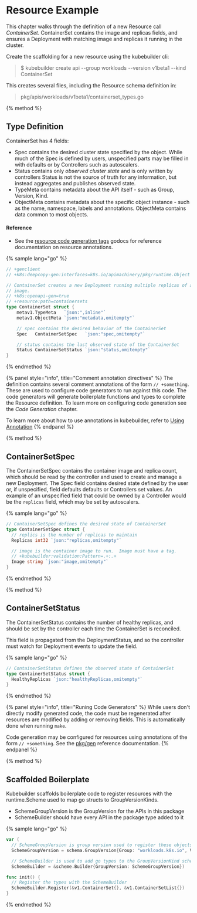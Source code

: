 # Resource Example

This chapter walks through the definition of a new Resource call *ContainerSet*.  ContainerSet
contains the image and replicas fields, and ensures a Deployment with matching image and replicas
it running in the cluster.

Create the scaffolding for a new resource using the kubebuilder cli:

> $ kubebuilder create api --group workloads --version v1beta1 --kind ContainerSet

This creates several files, including the Resource schema definition in:

> pkg/apis/workloads/v1beta1/containerset_types.go

{% method %}
## Type Definition

ContainerSet has 4 fields:

- Spec contains the desired cluster state specified by the object.  While much of the Spec is
  defined by users, unspecified parts may be filled in with defaults or by Controllers such as autoscalers.
- Status contains only *observed cluster state* and is only written by controllers
  Status is not the source of truth for any information, but instead aggregates and publishes observed state.
- TypeMeta contains metadata about the API itself - such as Group, Version, Kind.
- ObjectMeta contains metadata about the specific object instance - such as the name, namespace,
  labels and annotations.  ObjectMeta contains data common to most objects.

#### Reference

- See the [resource code generation tags](https://godoc.org/sigs.k8s.io/kubebuilder/pkg/gen/apis)
godocs for reference documentation on resource annotations.

{% sample lang="go" %}
```go
// +genclient
// +k8s:deepcopy-gen:interfaces=k8s.io/apimachinery/pkg/runtime.Object

// ContainerSet creates a new Deployment running multiple replicas of a single container with the given
// image.
// +k8s:openapi-gen=true
// +resource:path=containersets
type ContainerSet struct {
    metav1.TypeMeta   `json:",inline"`
    metav1.ObjectMeta `json:"metadata,omitempty"`

    // spec contains the desired behavior of the ContainerSet
    Spec   ContainerSetSpec   `json:"spec,omitempty"`

    // status contains the last observed state of the ContainerSet
    Status ContainerSetStatus `json:"status,omitempty"`
}
```
{% endmethod %}

{% panel style="info", title="Comment annotation directives" %}
The definition contains several comment annotations of the form `// +something`.  These are
used to configure code generators to run against this code.  The code generators will 
generate boilerplate functions and types to complete the Resource definition.
To learn more on configuring code generation see the *Code Generation* chapter.

To learn more about how to use annotations in kubebuilder, refer to [Using Annotation](../beyond_basics/annotations.md)
{% endpanel %}

{% method %}
## ContainerSetSpec

The ContainerSetSpec contains the container image and replica count, which should be read by
the controller and used to create and manage a new Deployment.  The Spec field contains desired
state defined by the user or, if unspecified, field defaults defaults or Controllers set values.
An example of an unspecified field that could be owned by a Controller would be the `replicas`
field, which may be set by autoscalers.

{% sample lang="go" %}
```go
// ContainerSetSpec defines the desired state of ContainerSet
type ContainerSetSpec struct {
  // replics is the number of replicas to maintain
  Replicas int32 `json:"replicas,omitempty"`

  // image is the container image to run.  Image must have a tag.
  // +kubebuilder:validation:Pattern=.+:.+
  Image string `json:"image,omitempty"`
}
```
{% endmethod %}

{% method %}
## ContainerSetStatus

The ContainerSetStatus contains the number of healthy replicas, and should be set by the controller
each time the ContainerSet is reconciled.

This field is propagated from the DeploymentStatus, and so the controller must watch for Deployment
events to update the field.

{% sample lang="go" %}
```go
// ContainerSetStatus defines the observed state of ContainerSet
type ContainerSetStatus struct {
  HealthyReplicas `json:"healthyReplicas,omitempty"`
}
```
{% endmethod %}

{% panel style="info", title="Runing Code Generators" %}
While users don't directly modify generated code, the code must be regenerated after resources are
modified by adding or removing fields.  This is automatically done when running `make`.

Code generation may be configured for resources using annotations of the form `// +something`.
See the [pkg/gen](https://godoc.org/sigs.k8s.io/kubebuilder/pkg/gen/) reference documentation.
{% endpanel %}

{% method %}
## Scaffolded Boilerplate

Kubebuilder scaffolds boilerplate code to register resources with the runtime.Scheme used to
map go structs to GroupVersionKinds.

- SchemeGroupVersion is the GroupVersion for the APIs in this package
- SchemeBuilder should have every API in the package type added to it

{% sample lang="go" %}

```go
var (	
  // SchemeGroupVersion is group version used to register these objects
  SchemeGroupVersion = schema.GroupVersion{Group: "workloads.k8s.io", Version: "v1beta1"}

  // SchemeBuilder is used to add go types to the GroupVersionKind scheme
  SchemeBuilder = &scheme.Builder{GroupVersion: SchemeGroupVersion})
```

```go
func init() {
  // Register the types with the SchemeBuilder
  SchemeBuilder.Register(&v1.ContainerSet{}, &v1.ContainerSetList{})
}
```
{% endmethod %}

